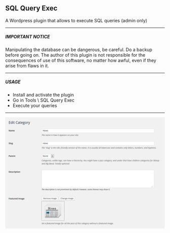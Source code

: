 SQL Query Exec
--------------
A Wordpress plugin that allows to execute SQL queries (admin only)

* * *

##### IMPORTANT NOTICE

Manipulating the database can be dangerous, be careful. Do a backup before going on.
The author of this plugin is not responsible for the consequences of use of this software, no matter how awful, even if they arise from flaws in it.

* * *

##### USAGE

 - Install and activate the plugin
 - Go in Tools \ SQL Query Exec
 - Execute your queries

* * *

![Screenshot](http://github.com/blocknotes/wordpress_category_featured_images/raw/master/screenshot.png)

